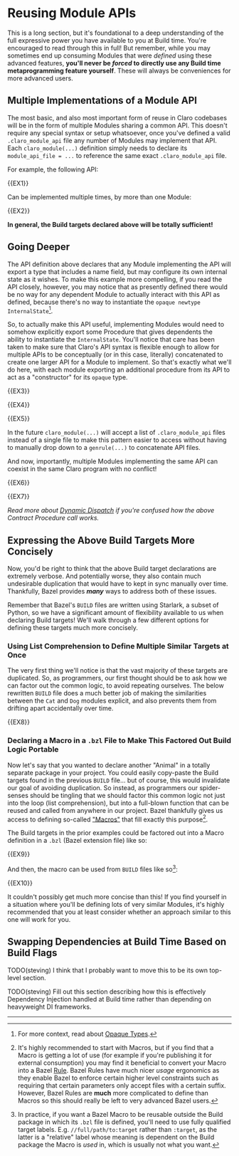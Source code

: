 # Reusing Module APIs

<div class="warning">

This is a long section, but it's foundational to a deep understanding of the full expressive power you have available to
you at Build time. You're encouraged to read through this in full! But remember, while you may sometimes end up 
consuming Modules that were _defined_ using these advanced features, **you'll never be _forced_ to directly use any
Build time metaprogramming feature yourself**. These will always be conveniences for more advanced users.
</div>

## Multiple Implementations of a Module API

The most basic, and also most important form of reuse in Claro codebases will be in the form of multiple Modules sharing
a common API. This doesn't require any special syntax or setup whatsoever, once you've defined a valid
`.claro_module_api` file any number of Modules may implement that API. Each `claro_module(...)` definition simply needs
to declare its `module_api_file = ...` to reference the same exact `.claro_module_api` file.

For example, the following API:

{{EX1}}

Can be implemented multiple times, by more than one Module:

{{EX2}}

**In general, the Build targets declared above will be totally sufficient!**

## Going Deeper
The API definition above declares that any Module implementing the API will export a type that includes a name field,
but may configure its own internal state as it wishes. To make this example more compelling, if you read the API
closely, however, you may notice that as presently defined there would be no way for any dependent Module to actually
interact with this API as defined, because there's no way to instantiate the `opaque newtype InternalState`[^1].

So, to actually make this API useful, implementing Modules would need to somehow explicitly export some Procedure that
gives dependents the ability to instantiate the `InternalState`. You'll notice that care has been taken to make sure
that Claro's API syntax is flexible enough to allow for multiple APIs to be conceptually (or in this case, literally)
concatenated to create one larger API for a Module to implement. So that's exactly what we'll do here, with each module
exporting an additional procedure from its API to act as a "constructor" for its `opaque` type.

{{EX3}}

{{EX4}}

{{EX5}}

<div class="warning">

In the future `claro_module(...)` will accept a list of `.claro_module_api` files instead of a single file to make this
pattern easier to access without having to manually drop down to a `genrule(...)` to concatenate API files.
</div>

And now, importantly, multiple Modules implementing the same API can coexist in the same Claro program with no conflict!

{{EX6}}

{{EX7}}

<div class="warning">

_Read more about [Dynamic Dispatch](../../../generics/contracts/dynamic_dispatch/dynamic_dispatch.generated_docs.md) if
you're confused how the above Contract Procedure call works._
</div>

## Expressing the Above Build Targets More Concisely 

Now, you'd be right to think that the above Build target declarations are extremely verbose. And potentially worse, they
also contain much undesirable duplication that would have to kept in sync manually over time. Thankfully, Bazel provides
**_many_** ways to address both of these issues. 

Remember that Bazel's `BUILD` files are written using Starlark, a subset of Python, so we have a significant amount of
flexibility available to us when declaring Build targets! We'll walk through a few different options for defining these
targets much more concisely.

### Using List Comprehension to Define Multiple Similar Targets at Once

The very first thing we'll notice is that the vast majority of these targets are duplicated. So, as programmers, our
first thought should be to ask how we can factor out the common logic, to avoid repeating ourselves. The below rewritten
`BUILD` file does a much better job of making the similarities between the `Cat` and `Dog` modules explicit, and also
prevents them from drifting apart accidentally over time.

{{EX8}}

### Declaring a Macro in a `.bzl` File to Make This Factored Out Build Logic Portable

Now let's say that you wanted to declare another "Animal" in a totally separate package in your project. You could
easily copy-paste the Build targets found in the previous `BUILD` file... but of course, this would invalidate our goal
of avoiding duplication. So instead, as programmers our spider-senses should be tingling that we should factor this
common logic not just into the loop (list comprehension), but into a full-blown function that can be reused and called
from anywhere in our project. Bazel thankfully gives us access to defining so-called
<a href="https://bazel.build/rules/macro-tutorial" target="_blank">"Macros"</a> that fill exactly this purpose[^2].

The Build targets in the prior examples could be factored out into a Macro definition in a `.bzl` (Bazel extension file)
like so:

{{EX9}}

And then, the macro can be used from `BUILD` files like so[^3]:

{{EX10}}

It couldn't possibly get much more concise than this! If you find yourself in a situation where you'll be defining lots
of very similar Modules, it's highly recommended that you at least consider whether an approach similar to this one will
work for you.

## Swapping Dependencies at Build Time Based on Build Flags

TODO(steving) I think that I probably want to move this to be its own top-level section.

TODO(steving) Fill out this section describing how this is effectively Dependency Injection handled at Build time rather
than depending on heavyweight DI frameworks.

---
[^1]: For more context, read about [Opaque Types](../../../module_system/module_apis/type_definitions/opaque_types/opaque_types.generated_docs.md).

[^2]: It's highly recommended to start with Macros, but if you find that a Macro is getting a lot of use (for example if
you're publishing it for external consumption) you may find it beneficial to convert your Macro into a Bazel 
<a href="https://bazel.build/extending/rules" target="_blank">Rule</a>. Bazel Rules have much nicer <i>usage</i>
ergonomics as they enable Bazel to enforce certain higher level constraints such as requiring that certain parameters
only accept files with a certain suffix. However, Bazel Rules are <b>much</b> more complicated to define than Macros so
this should really be left to very advanced Bazel users.

[^3]: In practice, if you want a Bazel Macro to be reusable outside the Build package in which its `.bzl` file is 
defined, you'll need to use fully qualified target labels. E.g. `//full/path/to:target` rather than `:target`, as the
latter is a "relative" label whose meaning is dependent on the Build package the Macro is <i>used</i> in, which is
usually not what you want.   
